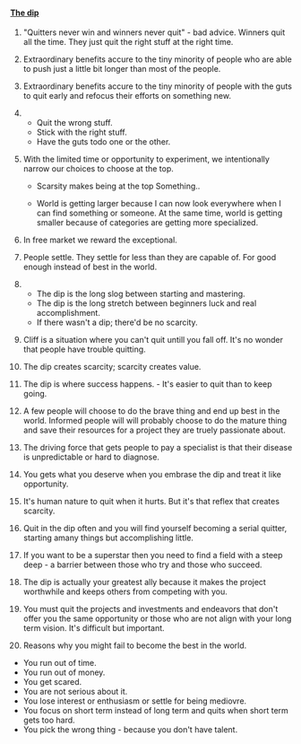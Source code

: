#### [The dip](https://twitter.com/vaibhav_matere/status/1629896054870011906)

1. "Quitters never win and winners never quit" - bad advice. Winners quit all the time. They just quit the right stuff at the right time.

2. Extraordinary benefits accure to the tiny minority of people who are able to push just a little bit longer than most of the people.

3. Extraordinary benefits accure to the tiny minority of people with the guts to quit early and refocus their efforts on something new.

4. - Quit the wrong stuff.
   - Stick with the right stuff.
   - Have the guts todo one or the other.

5. With the limited time or opportunity to experiment, we intentionally narrow our choices to choose at the top.

   - Scarsity makes being at the top Something..

   - World is getting larger because I can now look everywhere when I can find something or someone. At the same time, world is getting smaller because of categories are getting more specialized.

6. In free market we reward the exceptional.

7. People settle. They settle for less than they are capable of. For good enough instead of best in the world.

8. - The dip is the long slog between starting and mastering.
   - The dip is the long stretch between beginners luck and real accomplishment.
   - If there wasn't a dip; there'd be no scarcity.

9. Cliff is a situation where you can't quit untill you fall off. It's no wonder that people have trouble quitting.

10. The dip creates scarcity; scarcity creates value.

11. The dip is where success happens. - It's easier to quit than to keep going.

12. A few people will choose to do the brave thing and end up best in the world. Informed people will will probably choose to do the mature thing and save their resources for a project they are truely passionate about.

13. The driving force that gets people to pay a specialist is that their disease is unpredictable or hard to diagnose.

14. You gets what you deserve when you embrase the dip and treat it like opportunity.

15. It's human nature to quit when it hurts. But it's that reflex that creates scarcity.

16. Quit in the dip often and you will find yourself becoming a serial quitter, starting amany things but accomplishing little.

17. If you want to be a superstar then you need to find a field with a steep deep - a barrier between those who try and those who succeed.

18. The dip is actually your greatest ally because it makes the project worthwhile and keeps others from competing with you.

19. You must quit the projects and investments and endeavors that don't offer you the same opportunity or those who are not align with your long term vision. It's difficult but important.

20. Reasons why you might fail to become the best in the world.
- You run out of time.
- You run out of money.
- You get scared.
- You are not serious about it.
- You lose interest or enthusiasm or settle  for being mediovre.
- You focus on short term instead of long term and quits when short term gets too hard.
- You pick the wrong thing - because you don't have talent.
